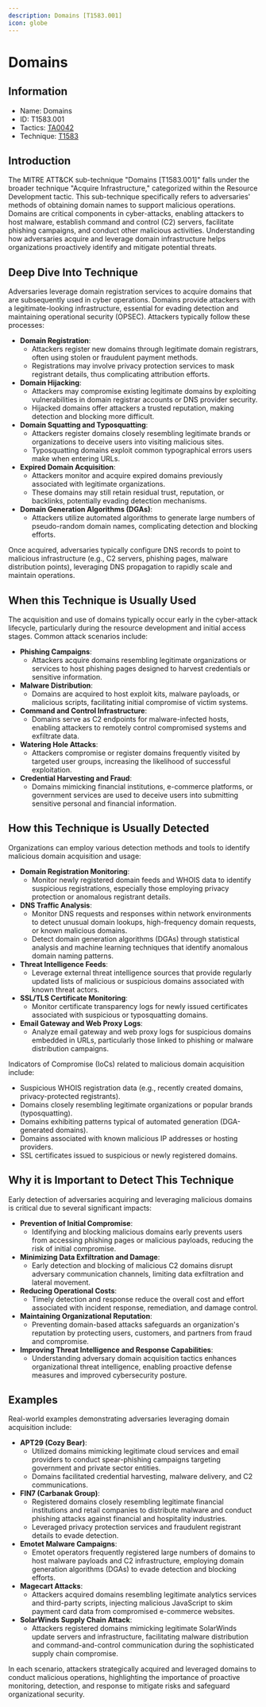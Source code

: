 ```yaml
---
description: Domains [T1583.001]
icon: globe
---
```


# Domains

## Information

* Name: Domains
* ID: T1583.001
* Tactics: [TA0042](../)
* Technique: [T1583](./)

## Introduction

The MITRE ATT\&CK sub-technique "Domains \[T1583.001]" falls under the broader technique "Acquire Infrastructure," categorized within the Resource Development tactic. This sub-technique specifically refers to adversaries' methods of obtaining domain names to support malicious operations. Domains are critical components in cyber-attacks, enabling attackers to host malware, establish command and control (C2) servers, facilitate phishing campaigns, and conduct other malicious activities. Understanding how adversaries acquire and leverage domain infrastructure helps organizations proactively identify and mitigate potential threats.

## Deep Dive Into Technique

Adversaries leverage domain registration services to acquire domains that are subsequently used in cyber operations. Domains provide attackers with a legitimate-looking infrastructure, essential for evading detection and maintaining operational security (OPSEC). Attackers typically follow these processes:

* **Domain Registration**:
  * Attackers register new domains through legitimate domain registrars, often using stolen or fraudulent payment methods.
  * Registrations may involve privacy protection services to mask registrant details, thus complicating attribution efforts.
* **Domain Hijacking**:
  * Attackers may compromise existing legitimate domains by exploiting vulnerabilities in domain registrar accounts or DNS provider security.
  * Hijacked domains offer attackers a trusted reputation, making detection and blocking more difficult.
* **Domain Squatting and Typosquatting**:
  * Attackers register domains closely resembling legitimate brands or organizations to deceive users into visiting malicious sites.
  * Typosquatting domains exploit common typographical errors users make when entering URLs.
* **Expired Domain Acquisition**:
  * Attackers monitor and acquire expired domains previously associated with legitimate organizations.
  * These domains may still retain residual trust, reputation, or backlinks, potentially evading detection mechanisms.
* **Domain Generation Algorithms (DGAs)**:
  * Attackers utilize automated algorithms to generate large numbers of pseudo-random domain names, complicating detection and blocking efforts.

Once acquired, adversaries typically configure DNS records to point to malicious infrastructure (e.g., C2 servers, phishing pages, malware distribution points), leveraging DNS propagation to rapidly scale and maintain operations.

## When this Technique is Usually Used

The acquisition and use of domains typically occur early in the cyber-attack lifecycle, particularly during the resource development and initial access stages. Common attack scenarios include:

* **Phishing Campaigns**:
  * Attackers acquire domains resembling legitimate organizations or services to host phishing pages designed to harvest credentials or sensitive information.
* **Malware Distribution**:
  * Domains are acquired to host exploit kits, malware payloads, or malicious scripts, facilitating initial compromise of victim systems.
* **Command and Control Infrastructure**:
  * Domains serve as C2 endpoints for malware-infected hosts, enabling attackers to remotely control compromised systems and exfiltrate data.
* **Watering Hole Attacks**:
  * Attackers compromise or register domains frequently visited by targeted user groups, increasing the likelihood of successful exploitation.
* **Credential Harvesting and Fraud**:
  * Domains mimicking financial institutions, e-commerce platforms, or government services are used to deceive users into submitting sensitive personal and financial information.

## How this Technique is Usually Detected

Organizations can employ various detection methods and tools to identify malicious domain acquisition and usage:

* **Domain Registration Monitoring**:
  * Monitor newly registered domain feeds and WHOIS data to identify suspicious registrations, especially those employing privacy protection or anomalous registrant details.
* **DNS Traffic Analysis**:
  * Monitor DNS requests and responses within network environments to detect unusual domain lookups, high-frequency domain requests, or known malicious domains.
  * Detect domain generation algorithms (DGAs) through statistical analysis and machine learning techniques that identify anomalous domain naming patterns.
* **Threat Intelligence Feeds**:
  * Leverage external threat intelligence sources that provide regularly updated lists of malicious or suspicious domains associated with known threat actors.
* **SSL/TLS Certificate Monitoring**:
  * Monitor certificate transparency logs for newly issued certificates associated with suspicious or typosquatting domains.
* **Email Gateway and Web Proxy Logs**:
  * Analyze email gateway and web proxy logs for suspicious domains embedded in URLs, particularly those linked to phishing or malware distribution campaigns.

Indicators of Compromise (IoCs) related to malicious domain acquisition include:

* Suspicious WHOIS registration data (e.g., recently created domains, privacy-protected registrants).
* Domains closely resembling legitimate organizations or popular brands (typosquatting).
* Domains exhibiting patterns typical of automated generation (DGA-generated domains).
* Domains associated with known malicious IP addresses or hosting providers.
* SSL certificates issued to suspicious or newly registered domains.

## Why it is Important to Detect This Technique

Early detection of adversaries acquiring and leveraging malicious domains is critical due to several significant impacts:

* **Prevention of Initial Compromise**:
  * Identifying and blocking malicious domains early prevents users from accessing phishing pages or malicious payloads, reducing the risk of initial compromise.
* **Minimizing Data Exfiltration and Damage**:
  * Early detection and blocking of malicious C2 domains disrupt adversary communication channels, limiting data exfiltration and lateral movement.
* **Reducing Operational Costs**:
  * Timely detection and response reduce the overall cost and effort associated with incident response, remediation, and damage control.
* **Maintaining Organizational Reputation**:
  * Preventing domain-based attacks safeguards an organization's reputation by protecting users, customers, and partners from fraud and compromise.
* **Improving Threat Intelligence and Response Capabilities**:
  * Understanding adversary domain acquisition tactics enhances organizational threat intelligence, enabling proactive defense measures and improved cybersecurity posture.

## Examples

Real-world examples demonstrating adversaries leveraging domain acquisition include:

* **APT29 (Cozy Bear)**:
  * Utilized domains mimicking legitimate cloud services and email providers to conduct spear-phishing campaigns targeting government and private sector entities.
  * Domains facilitated credential harvesting, malware delivery, and C2 communications.
* **FIN7 (Carbanak Group)**:
  * Registered domains closely resembling legitimate financial institutions and retail companies to distribute malware and conduct phishing attacks against financial and hospitality industries.
  * Leveraged privacy protection services and fraudulent registrant details to evade detection.
* **Emotet Malware Campaigns**:
  * Emotet operators frequently registered large numbers of domains to host malware payloads and C2 infrastructure, employing domain generation algorithms (DGAs) to evade detection and blocking efforts.
* **Magecart Attacks**:
  * Attackers acquired domains resembling legitimate analytics services and third-party scripts, injecting malicious JavaScript to skim payment card data from compromised e-commerce websites.
* **SolarWinds Supply Chain Attack**:
  * Attackers registered domains mimicking legitimate SolarWinds update servers and infrastructure, facilitating malware distribution and command-and-control communication during the sophisticated supply chain compromise.

In each scenario, attackers strategically acquired and leveraged domains to conduct malicious operations, highlighting the importance of proactive monitoring, detection, and response to mitigate risks and safeguard organizational security.
